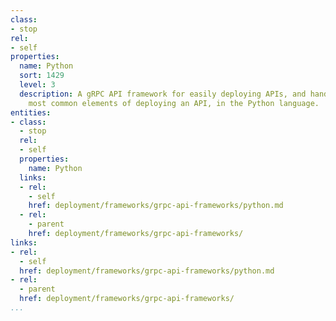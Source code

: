 ```yaml
---
class:
- stop
rel:
- self
properties:
  name: Python
  sort: 1429
  level: 3
  description: A gRPC API framework for easily deploying APIs, and handles all the
    most common elements of deploying an API, in the Python language.
entities:
- class:
  - stop
  rel:
  - self
  properties:
    name: Python
  links:
  - rel:
    - self
    href: deployment/frameworks/grpc-api-frameworks/python.md
  - rel:
    - parent
    href: deployment/frameworks/grpc-api-frameworks/
links:
- rel:
  - self
  href: deployment/frameworks/grpc-api-frameworks/python.md
- rel:
  - parent
  href: deployment/frameworks/grpc-api-frameworks/
...
```

